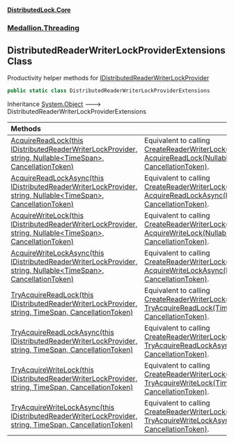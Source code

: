 #### [DistributedLock.Core](README.md 'README')
### [Medallion.Threading](Medallion.Threading.md 'Medallion.Threading')

## DistributedReaderWriterLockProviderExtensions Class

Productivity helper methods for [IDistributedReaderWriterLockProvider](IDistributedReaderWriterLockProvider.md 'Medallion.Threading.IDistributedReaderWriterLockProvider')

```csharp
public static class DistributedReaderWriterLockProviderExtensions
```

Inheritance [System.Object](https://docs.microsoft.com/en-us/dotnet/api/System.Object 'System.Object') &#129106; DistributedReaderWriterLockProviderExtensions

| Methods | |
| :--- | :--- |
| [AcquireReadLock(this IDistributedReaderWriterLockProvider, string, Nullable&lt;TimeSpan&gt;, CancellationToken)](DistributedReaderWriterLockProviderExtensions.AcquireReadLock.ZhZPMV6nWYpiDzXAN3gDOQ.md 'Medallion.Threading.DistributedReaderWriterLockProviderExtensions.AcquireReadLock(this Medallion.Threading.IDistributedReaderWriterLockProvider, string, System.Nullable<System.TimeSpan>, System.Threading.CancellationToken)') | Equivalent to calling [CreateReaderWriterLock(string)](IDistributedReaderWriterLockProvider.CreateReaderWriterLock.BJyxJJllIyIqdlfqBHLDTA.md 'Medallion.Threading.IDistributedReaderWriterLockProvider.CreateReaderWriterLock(string)') and then [AcquireReadLock(Nullable&lt;TimeSpan&gt;, CancellationToken)](IDistributedReaderWriterLock.AcquireReadLock.bAhgltfPpI+hi4bNotiyGg.md 'Medallion.Threading.IDistributedReaderWriterLock.AcquireReadLock(System.Nullable<System.TimeSpan>, System.Threading.CancellationToken)'). |
| [AcquireReadLockAsync(this IDistributedReaderWriterLockProvider, string, Nullable&lt;TimeSpan&gt;, CancellationToken)](DistributedReaderWriterLockProviderExtensions.AcquireReadLockAsync.btqzvB7WyYZWa9xgYACZmA.md 'Medallion.Threading.DistributedReaderWriterLockProviderExtensions.AcquireReadLockAsync(this Medallion.Threading.IDistributedReaderWriterLockProvider, string, System.Nullable<System.TimeSpan>, System.Threading.CancellationToken)') | Equivalent to calling [CreateReaderWriterLock(string)](IDistributedReaderWriterLockProvider.CreateReaderWriterLock.BJyxJJllIyIqdlfqBHLDTA.md 'Medallion.Threading.IDistributedReaderWriterLockProvider.CreateReaderWriterLock(string)') and then [AcquireReadLockAsync(Nullable&lt;TimeSpan&gt;, CancellationToken)](IDistributedReaderWriterLock.AcquireReadLockAsync.otuQSEhQpAEqEEBnyFJHtw.md 'Medallion.Threading.IDistributedReaderWriterLock.AcquireReadLockAsync(System.Nullable<System.TimeSpan>, System.Threading.CancellationToken)'). |
| [AcquireWriteLock(this IDistributedReaderWriterLockProvider, string, Nullable&lt;TimeSpan&gt;, CancellationToken)](DistributedReaderWriterLockProviderExtensions.AcquireWriteLock.KIDCaBOI+d5buraGWrnHpg.md 'Medallion.Threading.DistributedReaderWriterLockProviderExtensions.AcquireWriteLock(this Medallion.Threading.IDistributedReaderWriterLockProvider, string, System.Nullable<System.TimeSpan>, System.Threading.CancellationToken)') | Equivalent to calling [CreateReaderWriterLock(string)](IDistributedReaderWriterLockProvider.CreateReaderWriterLock.BJyxJJllIyIqdlfqBHLDTA.md 'Medallion.Threading.IDistributedReaderWriterLockProvider.CreateReaderWriterLock(string)') and then [AcquireWriteLock(Nullable&lt;TimeSpan&gt;, CancellationToken)](IDistributedReaderWriterLock.AcquireWriteLock.8zDirrYDrgr0WzrsnH7blA.md 'Medallion.Threading.IDistributedReaderWriterLock.AcquireWriteLock(System.Nullable<System.TimeSpan>, System.Threading.CancellationToken)'). |
| [AcquireWriteLockAsync(this IDistributedReaderWriterLockProvider, string, Nullable&lt;TimeSpan&gt;, CancellationToken)](DistributedReaderWriterLockProviderExtensions.AcquireWriteLockAsync.HT7LKAp7tqVtM/Vet3jdKQ.md 'Medallion.Threading.DistributedReaderWriterLockProviderExtensions.AcquireWriteLockAsync(this Medallion.Threading.IDistributedReaderWriterLockProvider, string, System.Nullable<System.TimeSpan>, System.Threading.CancellationToken)') | Equivalent to calling [CreateReaderWriterLock(string)](IDistributedReaderWriterLockProvider.CreateReaderWriterLock.BJyxJJllIyIqdlfqBHLDTA.md 'Medallion.Threading.IDistributedReaderWriterLockProvider.CreateReaderWriterLock(string)') and then [AcquireWriteLockAsync(Nullable&lt;TimeSpan&gt;, CancellationToken)](IDistributedReaderWriterLock.AcquireWriteLockAsync.fFyCc0HswQXUnGvjzNHJ+A.md 'Medallion.Threading.IDistributedReaderWriterLock.AcquireWriteLockAsync(System.Nullable<System.TimeSpan>, System.Threading.CancellationToken)'). |
| [TryAcquireReadLock(this IDistributedReaderWriterLockProvider, string, TimeSpan, CancellationToken)](DistributedReaderWriterLockProviderExtensions.TryAcquireReadLock.vOCz3Wz2jkDdUYGywzVM8Q.md 'Medallion.Threading.DistributedReaderWriterLockProviderExtensions.TryAcquireReadLock(this Medallion.Threading.IDistributedReaderWriterLockProvider, string, System.TimeSpan, System.Threading.CancellationToken)') | Equivalent to calling [CreateReaderWriterLock(string)](IDistributedReaderWriterLockProvider.CreateReaderWriterLock.BJyxJJllIyIqdlfqBHLDTA.md 'Medallion.Threading.IDistributedReaderWriterLockProvider.CreateReaderWriterLock(string)') and then [TryAcquireReadLock(TimeSpan, CancellationToken)](IDistributedReaderWriterLock.TryAcquireReadLock.FwhFBAUmx9brWLKd6O1SSw.md 'Medallion.Threading.IDistributedReaderWriterLock.TryAcquireReadLock(System.TimeSpan, System.Threading.CancellationToken)'). |
| [TryAcquireReadLockAsync(this IDistributedReaderWriterLockProvider, string, TimeSpan, CancellationToken)](DistributedReaderWriterLockProviderExtensions.TryAcquireReadLockAsync.A1jgGtvBfzba5znceHCWSQ.md 'Medallion.Threading.DistributedReaderWriterLockProviderExtensions.TryAcquireReadLockAsync(this Medallion.Threading.IDistributedReaderWriterLockProvider, string, System.TimeSpan, System.Threading.CancellationToken)') | Equivalent to calling [CreateReaderWriterLock(string)](IDistributedReaderWriterLockProvider.CreateReaderWriterLock.BJyxJJllIyIqdlfqBHLDTA.md 'Medallion.Threading.IDistributedReaderWriterLockProvider.CreateReaderWriterLock(string)') and then [TryAcquireReadLockAsync(TimeSpan, CancellationToken)](IDistributedReaderWriterLock.TryAcquireReadLockAsync.1wx2S+CeVe62/fKwnr3rNQ.md 'Medallion.Threading.IDistributedReaderWriterLock.TryAcquireReadLockAsync(System.TimeSpan, System.Threading.CancellationToken)'). |
| [TryAcquireWriteLock(this IDistributedReaderWriterLockProvider, string, TimeSpan, CancellationToken)](DistributedReaderWriterLockProviderExtensions.TryAcquireWriteLock.JkEs48Kec6mXgXRDEw9ElQ.md 'Medallion.Threading.DistributedReaderWriterLockProviderExtensions.TryAcquireWriteLock(this Medallion.Threading.IDistributedReaderWriterLockProvider, string, System.TimeSpan, System.Threading.CancellationToken)') | Equivalent to calling [CreateReaderWriterLock(string)](IDistributedReaderWriterLockProvider.CreateReaderWriterLock.BJyxJJllIyIqdlfqBHLDTA.md 'Medallion.Threading.IDistributedReaderWriterLockProvider.CreateReaderWriterLock(string)') and then [TryAcquireWriteLock(TimeSpan, CancellationToken)](IDistributedReaderWriterLock.TryAcquireWriteLock.ypAYPzEP3B1U6LcOEQzWBw.md 'Medallion.Threading.IDistributedReaderWriterLock.TryAcquireWriteLock(System.TimeSpan, System.Threading.CancellationToken)'). |
| [TryAcquireWriteLockAsync(this IDistributedReaderWriterLockProvider, string, TimeSpan, CancellationToken)](DistributedReaderWriterLockProviderExtensions.TryAcquireWriteLockAsync.tsNArNTtLZ78uW3mRNiz0w.md 'Medallion.Threading.DistributedReaderWriterLockProviderExtensions.TryAcquireWriteLockAsync(this Medallion.Threading.IDistributedReaderWriterLockProvider, string, System.TimeSpan, System.Threading.CancellationToken)') | Equivalent to calling [CreateReaderWriterLock(string)](IDistributedReaderWriterLockProvider.CreateReaderWriterLock.BJyxJJllIyIqdlfqBHLDTA.md 'Medallion.Threading.IDistributedReaderWriterLockProvider.CreateReaderWriterLock(string)') and then [TryAcquireWriteLockAsync(TimeSpan, CancellationToken)](IDistributedReaderWriterLock.TryAcquireWriteLockAsync.yhTsitSwERpacPdxWmUvww.md 'Medallion.Threading.IDistributedReaderWriterLock.TryAcquireWriteLockAsync(System.TimeSpan, System.Threading.CancellationToken)'). |
